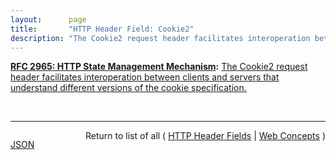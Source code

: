 ```yaml
---
layout:      page
title:       "HTTP Header Field: Cookie2"
description: "The Cookie2 request header facilitates interoperation between clients and servers that understand different versions of the cookie specification."
---
```


**[RFC 2965: HTTP State Management Mechanism](/specs/IETF/RFC/2965 "This document specifies a way to create a stateful session with Hypertext Transfer Protocol (HTTP) requests and responses. It describes three new headers, Cookie, Cookie2, and Set-Cookie2, which carry state information between participating origin servers and user agents. The method described here differs from Netscape's Cookie proposal [Netscape], but it can interoperate with HTTP/1.0 user agents that use Netscape's method."):** [The Cookie2 request header facilitates interoperation between clients and servers that understand different versions of the cookie specification.](http://tools.ietf.org/html/rfc2965#section-3.3 "Read documentation for HTTP Header Field &#34;Cookie2&#34;")

<br/>
<hr/>

<p style="float : left"><a href="Cookie2.json" title="JSON representing this particular Web Concept value">JSON</a></p>
<p style="text-align: right">Return to list of all ( <a href="../http-headers">HTTP Header Fields</a> | <a href="../">Web Concepts</a> )</p>
